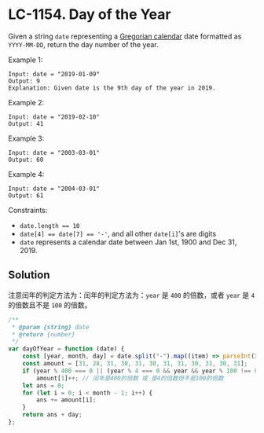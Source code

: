 # LC-1154. Day of the Year

Given a string `date` representing a [Gregorian calendar](https://en.wikipedia.org/wiki/Gregorian_calendar) date formatted as `YYYY-MM-DD`, return the day number of the year.

Example 1:

```
Input: date = "2019-01-09"
Output: 9
Explanation: Given date is the 9th day of the year in 2019.
```

Example 2:

```
Input: date = "2019-02-10"
Output: 41
```

Example 3:

```
Input: date = "2003-03-01"
Output: 60
```

Example 4:

```
Input: date = "2004-03-01"
Output: 61
```

Constraints:

-   `date.length == 10`
-   `date[4] == date[7] == '-'`, and all other `date[i]`'s are digits
-   `date` represents a calendar date between Jan 1st, 1900 and Dec 31, 2019.

## Solution

注意闰年的判定方法为：闰年的判定方法为：`year` 是 `400` 的倍数，或者 `year` 是 `4` 的倍数且不是 `100` 的倍数。

```javascript
/**
 * @param {string} date
 * @return {number}
 */
var dayOfYear = function (date) {
    const [year, month, day] = date.split("-").map((item) => parseInt(item));
    const amount = [31, 28, 31, 30, 31, 30, 31, 31, 30, 31, 30, 31];
    if (year % 400 === 0 || (year % 4 === 0 && year && year % 100 !== 0))
        amount[1]++; // 闰年是400的倍数 或 是4的倍数但不是100的倍数
    let ans = 0;
    for (let i = 0; i < month - 1; i++) {
        ans += amount[i];
    }
    return ans + day;
};
```
